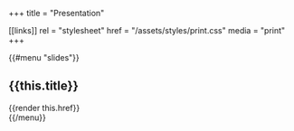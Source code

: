 +++
title = "Presentation"

[[links]]
rel = "stylesheet"
href = "/assets/styles/print.css"
media = "print"
+++

{{#menu "slides"}}
<h2>{{this.title}}</h2>
<section>{{render this.href}}</section>
{{/menu}}
